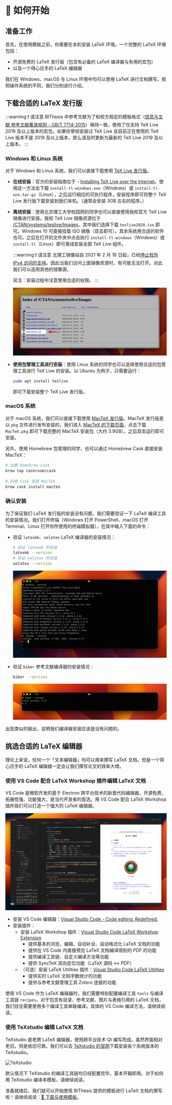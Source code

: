 # 🍌 如何开始

## 准备工作

首先，在使用模板之前，你需要在本机安装 LaTeX 环境。一个完整的 LaTeX 环境包括：

- 开源免费的 LaTeX 发行版（包含有必备的 LaTeX 编译器与有用的宏包）
- 以及一个得心应手的 LaTeX 编辑器

我们在 Windows、macOS 与 Linux 环境中均可以使用 LaTeX 进行文档撰写。按照操作系统的不同，我们分别进行介绍。

## 下载合适的 LaTeX 发行版

:::warning ❗ 请注意
BIThesis 中参考文献为了和校方规定的模板格式（[信息与文献 参考文献著录规则 - GB/T 7714-2015](https://openstd.samr.gov.cn/bzgk/gb/newGbInfo?hcno=7FA63E9BBA56E60471AEDAEBDE44B14C)）保持一致，使用了仅支持 TeX Live 2019 及以上版本的宏包，如果你曾经安装过 TeX Live 且目前正在使用的 TeX Live 版本不是 2019 及以上版本，那么请及时更新为最新的 TeX Live 2019 及以上版本。
:::

### Windows 和 Linux 系统

对于 Windows 和 Linux 系统，我们可以直接下载使用 [TeX Live 发行版](https://www.tug.org/texlive/)。

- **在线安装**：官方的安装指南位于 - [Installing TeX Live over the Internet](https://www.tug.org/texlive/acquire-netinstall.html)。使用这一方法会下载 `install-tl-windows.exe`（Windows）或 `install-tl-unx.tar.gz`（Linux），之后运行相应的可执行程序，安装程序即可将整个 TeX Live 发行版下载安装到我们本机。（通常会安装 3GB 左右的程序。）
- **离线安装**：使用北京理工大学校园网的同学也可以直接使用我校官方 TeX Live 镜像进行安装。我校 TeX Live 镜像资源位于 [/CTAN/systems/texlive/Images](https://mirrors.bit.edu.cn/CTAN/systems/texlive/Images/)，其中我们选择下载 `texlive2020.iso` 即可。Windows 10 可直接挂载 ISO 镜像（双击即可），其余系统用合适的软件也可。之后在打开的文件夹中点击执行 `install-tl-windows`（Windows）或 `install-tl`（Linux）即可离线安装全部 TeX Live 组件。

  :::warning ❗ 请注意
  北理工镜像站自 2021 年 2 月 18 日起，已经[停止校外 IPv4 访问的支持](https://github.com/BITNP/issues/issues/29)。因此当我们访问上面镜像资源时，有可能无法打开。对此我们可以选用其他的镜像源。

  另注：安装过程中注意使用合适的权限。
  :::

  ![Download TeXLive from CTAN mirror](../assets/download-texlive-mirror.png)

- **使用包管理工具进行安装**：使用 Linux 系统的同学也可以选择使用合适的包管理工具进行 TeX Live 的安装。以 Ubuntu 为例子，只需要运行：

  ```bash
  sudo apt install texlive
  ```

  即可下载安装整个 TeX Live 发行版。

### macOS 系统

对于 macOS 系统，我们可以直接下载使用 [MacTeX 发行版](https://www.tug.org/mactex/)。MacTeX 发行版是以 `pkg` 文件进行发布安装的，我们进入 [MacTeX 的下载页面](https://www.tug.org/mactex/mactex-download.html)，点击下载 `MacTeX.pkg` 即可下载完整的 MacTeX 安装包（大约 3.9GB）。之后双击运行即可安装。

另外，使用 Homebrew 包管理的同学，也可以通过 Homebrew Cask 直接安装 MacTeX：

```bash
# 加载 Homebrew Cask
brew tap caskroom/cask

# 利用 Cask 安装 MacTeX
brew cask install mactex
```

### 确认安装

为了保证我们 LaTeX 发行版的安装没有问题，我们需要验证一下 LaTeX 编译工具的安装情况。我们打开终端（Windows 打开 PowerShell、macOS 打开 Terminal、Linux 打开你所使用的终端模拟器），在其中输入下面的命令：

- 验证 `latexmk`、`xelatex` LaTeX 编译器的安装情况：

  ```bash
  # 验证 latexmk 的安装
  latexmk --version
  # 验证 xelatex 的安装
  xelatex --version
  ```

  ![Verify installation of latexmk and xelatex](../assets/output-xelatex-latexmk.png)

- 验证 `biber` 参考文献编译器的安装情况：

  ```bash
  biber --version
  ```

  ![Verify installation of biber](../assets/output-biber.png)

出现类似的输出，说明我们编译器安装应该是没有问题的。

## 挑选合适的 LaTeX 编辑器

理论上来说，任何一个「文本编辑器」均可以用来撰写 LaTeX 文档，但是一个得心应手的 LaTeX 编辑器一定会让我们撰写论文的效率大增。

### 使用 VS Code 配合 LaTeX Workshop 插件编辑 LaTeX 文档

VS Code 是微软开发的基于 Electron 跨平台技术的新晋代码编辑器，开源免费、拓展性强、功能强大，是当代开发者的首选。用 VS Code 配合 LaTeX Workshop 插件我们可以打造一个强大的 LaTeX 编辑器。

![Writing with VS Code](../assets/writing-with-vscode.png)

- 安装 VS Code 编辑器：[Visual Studio Code - Code editing. Redefined.](https://code.visualstudio.com/)
- 安装插件：
  - 安装 LaTeX Workshop 插件：[Visual Studio Code LaTeX Workshop Extension](https://marketplace.visualstudio.com/items?itemName=James-Yu.latex-workshop)
    - 提供基本的浏览、编辑、自动补全、自动格式化 LaTeX 文档的功能
    - 提供在 VS Code 内直接预览 LaTeX 文档编译得到的 PDF 的功能
    - 提供编译工具链、自定义编译方法等功能
    - 提供 SyncTeX 双向定位功能（LaTeX 源码 <-> PDF）
  - （可选）安装 LaTeX Utilities 插件：[Visual Studio Code LaTeX Utilities](https://marketplace.visualstudio.com/items?itemName=tecosaur.latex-utilities)
    - 提供实时 LaTeX 文档字数统计的功能
    - 提供与参考文献管理工具 Zotero 连接的功能

使用 VS Code 作为 LaTeX 编辑器时，我们需要特别配置编译工具 `tools` 与编译工具链 `recipes`。对于包含有目录、参考文献、图片与表格引用的 LaTeX 文档，我们往往需要使用多个编译工具串联编译。具体的 VS Code 编译方法，请继续阅读。

### 使用 TeXstudio 编辑 LaTeX 文档

TeXstudio 是老牌 LaTeX 编辑器，使用跨平台技术 Qt 编写而成。虽然界面相对老旧，但是依旧可靠。我们可以去 [TeXstudio 的官网](https://www.texstudio.org/)下载安装各个系统版本的 TeXstudio。

![TeXstudio](https://i.loli.net/2020/03/01/sqX4DGJrphRyxaz.png)

默认情况下 TeXstudio 的编译工具链均已经配置完毕，基本开箱即用。对于如何用 TeXstudio 编译本模板，请继续阅读。

准备就绪后，我们就可以开始使用 BIThesis 提供的模板进行 LaTeX 文档的撰写啦！请继续阅读：[📃 下载与使用模板](/guide/downloading-using-templates.md)。
